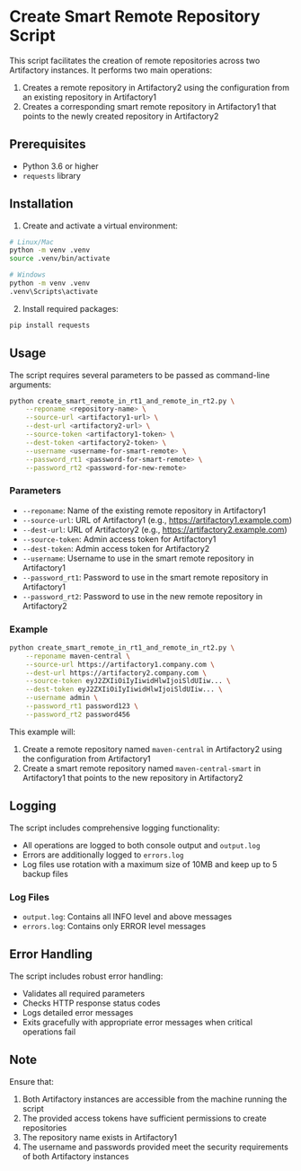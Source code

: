 # Create Smart Remote Repository Script

This script facilitates the creation of remote repositories across two Artifactory instances. It performs two main operations:
1. Creates a remote repository in Artifactory2 using the configuration from an existing repository in Artifactory1
2. Creates a corresponding smart remote repository in Artifactory1 that points to the newly created repository in Artifactory2

## Prerequisites

- Python 3.6 or higher
- `requests` library

## Installation

1. Create and activate a virtual environment:

```bash
# Linux/Mac
python -m venv .venv
source .venv/bin/activate

# Windows
python -m venv .venv
.venv\Scripts\activate
```

2. Install required packages:

```bash
pip install requests
```

## Usage

The script requires several parameters to be passed as command-line arguments:

```bash
python create_smart_remote_in_rt1_and_remote_in_rt2.py \
    --reponame <repository-name> \
    --source-url <artifactory1-url> \
    --dest-url <artifactory2-url> \
    --source-token <artifactory1-token> \
    --dest-token <artifactory2-token> \
    --username <username-for-smart-remote> \
    --password_rt1 <password-for-smart-remote> \
    --password_rt2 <password-for-new-remote>
```

### Parameters

- `--reponame`: Name of the existing remote repository in Artifactory1
- `--source-url`: URL of Artifactory1 (e.g., https://artifactory1.example.com)
- `--dest-url`: URL of Artifactory2 (e.g., https://artifactory2.example.com)
- `--source-token`: Admin access token for Artifactory1
- `--dest-token`: Admin access token for Artifactory2
- `--username`: Username to use in the smart remote repository in Artifactory1
- `--password_rt1`: Password to use in the smart remote repository in Artifactory1
- `--password_rt2`: Password to use in the new remote repository in Artifactory2

### Example

```bash
python create_smart_remote_in_rt1_and_remote_in_rt2.py \
    --reponame maven-central \
    --source-url https://artifactory1.company.com \
    --dest-url https://artifactory2.company.com \
    --source-token eyJ2ZXIiOiIyIiwidHlwIjoiSldUIiw... \
    --dest-token eyJ2ZXIiOiIyIiwidHlwIjoiSldUIiw... \
    --username admin \
    --password_rt1 password123 \
    --password_rt2 password456
```

This example will:
1. Create a remote repository named `maven-central` in Artifactory2 using the configuration from Artifactory1
2. Create a smart remote repository named `maven-central-smart` in Artifactory1 that points to the new repository in Artifactory2

## Logging

The script includes comprehensive logging functionality:

- All operations are logged to both console output and `output.log`
- Errors are additionally logged to `errors.log`
- Log files use rotation with a maximum size of 10MB and keep up to 5 backup files

### Log Files

- `output.log`: Contains all INFO level and above messages
- `errors.log`: Contains only ERROR level messages

## Error Handling

The script includes robust error handling:
- Validates all required parameters
- Checks HTTP response status codes
- Logs detailed error messages
- Exits gracefully with appropriate error messages when critical operations fail

## Note

Ensure that:
1. Both Artifactory instances are accessible from the machine running the script
2. The provided access tokens have sufficient permissions to create repositories
3. The repository name exists in Artifactory1
4. The username and passwords provided meet the security requirements of both Artifactory instances
